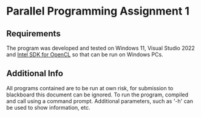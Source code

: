 # Parallel Programming Assignment 1
## Requirements
The program was developed and tested on Windows 11, Visual Studio 2022 and [Intel SDK for OpenCL](https://software.intel.com/en-us/intel-opencl) so that can be run on Windows PCs.
 
## Additional Info
All programs contained are to be run at own risk, for submission to blackboard this document can be ignored.
To run the program, compiled and call using a command prompt. Additional parameters, such as '-h' can be used to show information, etc.
